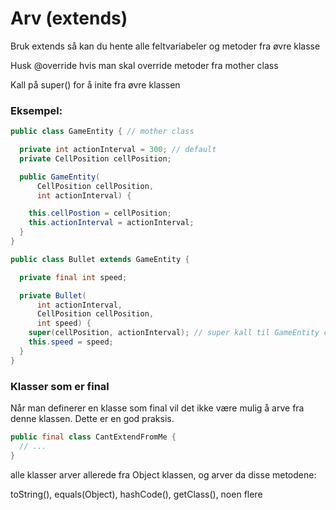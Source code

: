 # Arv (extends)

Bruk extends så kan du hente alle feltvariabeler og metoder fra øvre klasse

Husk @override hvis man skal override metoder fra mother class

Kall på super() for å inite fra øvre klassen

### Eksempel:

```java 
public class GameEntity { // mother class

  private int actionInterval = 300; // default
  private CellPosition cellPosition;

  public GameEntity(
      CellPosition cellPosition,
      int actionInterval) {

    this.cellPostion = cellPosition;
    this.actionInterval = actionInterval;
  }
}

```
```java
public class Bullet extends GameEntity {

  private final int speed;

  private Bullet(
      int actionInterval,
      CellPosition cellPosition,
      int speed) {
    super(cellPosition, actionInterval); // super kall til GameEntity constructor
    this.speed = speed;
  }
}
```

### Klasser som er final

Når man definerer en klasse som final vil det ikke være mulig å arve fra denne klassen. Dette er en god praksis.

```java
public final class CantExtendFromMe {
  // ...
}
```
alle klasser arver allerede fra Object klassen, og arver da disse metodene:

toString(), equals(Object), hashCode(), getClass(), noen flere 
